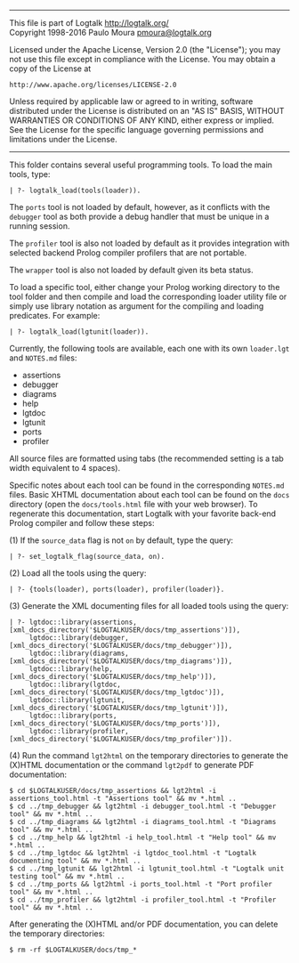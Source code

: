 ________________________________________________________________________

This file is part of Logtalk <http://logtalk.org/>  
Copyright 1998-2016 Paulo Moura <pmoura@logtalk.org>

Licensed under the Apache License, Version 2.0 (the "License");
you may not use this file except in compliance with the License.
You may obtain a copy of the License at

    http://www.apache.org/licenses/LICENSE-2.0

Unless required by applicable law or agreed to in writing, software
distributed under the License is distributed on an "AS IS" BASIS,
WITHOUT WARRANTIES OR CONDITIONS OF ANY KIND, either express or implied.
See the License for the specific language governing permissions and
limitations under the License.
________________________________________________________________________


This folder contains several useful programming tools. To load the main tools,
type:

	| ?- logtalk_load(tools(loader)).

The `ports` tool is not loaded by default, however, as it conflicts with
the `debugger` tool as both provide a debug handler that must be unique
in a running session.

The `profiler` tool is also not loaded by default as it provides integration
with selected backend Prolog compiler profilers that are not portable.

The `wrapper` tool is also not loaded by default given its beta status.

To load a specific tool, either change your Prolog working directory
to the tool folder and then compile and load the corresponding loader 
utility file or simply use library notation as argument for the 
compiling and loading predicates. For example:

	| ?- logtalk_load(lgtunit(loader)).

Currently, the following tools are available, each one with its own
`loader.lgt` and `NOTES.md` files:

- assertions
- debugger
- diagrams
- help
- lgtdoc
- lgtunit
- ports
- profiler

All source files are formatted using tabs (the recommended setting is a tab
width equivalent to 4 spaces).

Specific notes about each tool can be found in the corresponding `NOTES.md`
files. Basic XHTML documentation about each tool can be found on the `docs`
directory (open the `docs/tools.html` file with your web browser). To regenerate
this documentation, start Logtalk with your favorite back-end Prolog compiler
and follow these steps:

(1) If the `source_data` flag is not `on` by default, type the query:

	| ?- set_logtalk_flag(source_data, on).

(2) Load all the tools using the query:

	| ?- {tools(loader), ports(loader), profiler(loader)}.

(3) Generate the XML documenting files for all loaded tools using the query:

	| ?- lgtdoc::library(assertions, [xml_docs_directory('$LOGTALKUSER/docs/tmp_assertions')]),
		 lgtdoc::library(debugger, [xml_docs_directory('$LOGTALKUSER/docs/tmp_debugger')]),
		 lgtdoc::library(diagrams, [xml_docs_directory('$LOGTALKUSER/docs/tmp_diagrams')]),
		 lgtdoc::library(help, [xml_docs_directory('$LOGTALKUSER/docs/tmp_help')]),
		 lgtdoc::library(lgtdoc, [xml_docs_directory('$LOGTALKUSER/docs/tmp_lgtdoc')]),
		 lgtdoc::library(lgtunit, [xml_docs_directory('$LOGTALKUSER/docs/tmp_lgtunit')]),
		 lgtdoc::library(ports, [xml_docs_directory('$LOGTALKUSER/docs/tmp_ports')]),
		 lgtdoc::library(profiler, [xml_docs_directory('$LOGTALKUSER/docs/tmp_profiler')]).

(4) Run the command `lgt2html` on the temporary directories to generate the
(X)HTML documentation or the command `lgt2pdf` to generate PDF documentation:

	$ cd $LOGTALKUSER/docs/tmp_assertions && lgt2html -i assertions_tool.html -t "Assertions tool" && mv *.html ..
	$ cd ../tmp_debugger && lgt2html -i debugger_tool.html -t "Debugger tool" && mv *.html ..
	$ cd ../tmp_diagrams && lgt2html -i diagrams_tool.html -t "Diagrams tool" && mv *.html ..
	$ cd ../tmp_help && lgt2html -i help_tool.html -t "Help tool" && mv *.html ..
	$ cd ../tmp_lgtdoc && lgt2html -i lgtdoc_tool.html -t "Logtalk documenting tool" && mv *.html ..
	$ cd ../tmp_lgtunit && lgt2html -i lgtunit_tool.html -t "Logtalk unit testing tool" && mv *.html ..
	$ cd ../tmp_ports && lgt2html -i ports_tool.html -t "Port profiler tool" && mv *.html ..
	$ cd ../tmp_profiler && lgt2html -i profiler_tool.html -t "Profiler tool" && mv *.html ..

After generating the (X)HTML and/or PDF documentation, you can delete the
temporary directories:

	$ rm -rf $LOGTALKUSER/docs/tmp_*
